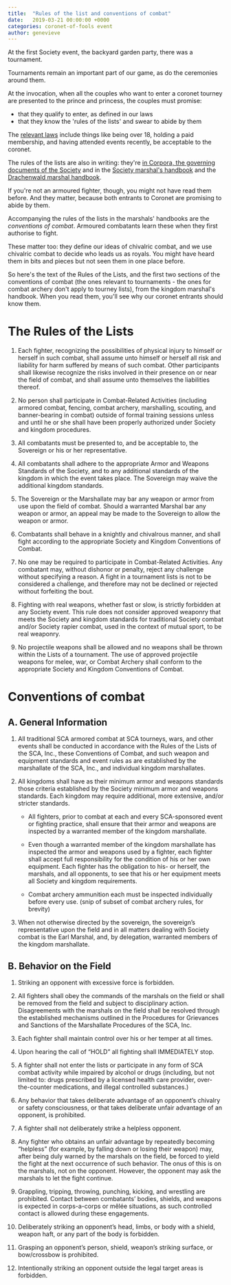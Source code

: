 ```yaml
---
title:  "Rules of the list and conventions of combat"
date:   2019-03-21 00:00:00 +0000
categories: coronet-of-fools event
author: genevieve
---
```

At the first Society event, the backyard garden party, there was a tournament.

Tournaments remain an important part of our game, as do the ceremonies around them.

At the invocation, when all the couples who want to enter a coronet tourney are presented to the prince and princess, the couples must promise:
- that they qualify to enter, as defined in our laws
- that they know the 'rules of the lists' and swear to abide by them

The [relevant laws](http://insulaedraconis.org/Library/Publications/ID_Law.pdf) include things like being over 18, holding a paid membership, and having attended events recently, be acceptable to the coronet. 

The rules of the lists are also in writing: they're [in Corpora, the governing documents of the Society](https://www.sca.org/docs/pdf/govdocs.pdf) and in the [Society marshal's handbook](https://www.sca.org/officers/marshal/docs/marshal_handbook.pdf) and the [Drachenwald marshal handbook](http://www.drachenwald.sca.org/drupal/sites/default/files/Marshal_s%20Handbook_8_1_2016.pdf). 

If you're not an armoured fighter, though, you might not have read them before.  And they matter, because both entrants to Coronet are promising to abide by them. 

Accompanying the rules of the lists in the marshals' handbooks are the *conventions of combat*. Armoured combatants learn these when they first authorise to fight. 

These matter too: they define our ideas of chivalric combat, and we use chivalric combat to decide who leads us as royals. You might have heard them in bits and pieces but not seen them in one place before.

So here's the text of the Rules of the Lists, and the first two sections of the conventions of combat (the ones relevant to tournaments - the ones for combat archery don't apply to tourney lists), from the kingdom marshal's handbook. When you read them, you'll see why our coronet entrants should know them. 

# The Rules of the Lists
1. Each fighter, recognizing the possibilities of physical injury to himself or herself in such combat, shall assume unto himself or herself all risk and liability for harm suffered by means of such combat. Other participants shall likewise recognize the risks involved in their presence on or near the field of combat, and shall assume unto themselves the liabilities thereof.  

2. No person shall participate in Combat-Related Activities (including armored combat, fencing, combat archery, marshalling, scouting, and banner-bearing in combat) outside of formal training sessions unless and until he or she shall have been properly authorized under Society and kingdom procedures.  

3. All combatants must be presented to, and be acceptable to, the Sovereign or his or her
representative.  

4. All combatants shall adhere to the appropriate Armor and Weapons Standards of the
Society, and to any additional standards of the kingdom in which the event takes place. The Sovereign may waive the additional kingdom standards.  

5. The Sovereign or the Marshallate may bar any weapon or armor from use upon the field of
combat. Should a warranted Marshal bar any weapon or armor, an appeal may be made to the
Sovereign to allow the weapon or armor.  

6. Combatants shall behave in a knightly and chivalrous manner, and shall fight according to the appropriate Society and Kingdom Conventions of Combat.  

7. No one may be required to participate in Combat-Related Activities. Any combatant may,
without dishonor or penalty, reject any challenge without specifying a reason. A fight in a tournament lists is not to be considered a challenge, and therefore may not be declined or rejected without forfeiting the bout.  

8. Fighting with real weapons, whether fast or slow, is strictly forbidden at any Society event. This rule does not consider approved weaponry that meets the Society and kingdom standards for traditional Society combat and/or Society rapier combat, used in the context of mutual sport, to be real weaponry.  

9. No projectile weapons shall be allowed and no weapons shall be thrown within the Lists of a tournament. The use of approved projectile weapons for melee, war, or Combat Archery shall conform to the appropriate Society and Kingdom Conventions of Combat.  

# Conventions of combat

## A. General Information
1. All traditional SCA armored combat at SCA tourneys, wars, and other events shall be
conducted in accordance with the Rules of the Lists of the SCA, Inc., these Conventions of Combat, and such weapon and equipment standards and event rules as are established by the marshallate of the SCA, Inc., and individual kingdom marshallates.  

2. All kingdoms shall have as their minimum armor and weapons standards those criteria established by the Society minimum armor and weapons standards. Each kingdom may require additional, more extensive, and/or stricter standards.  

    - All fighters, prior to combat at each and every SCA-sponsored event or fighting practice, shall ensure that their armor and weapons are inspected by a warranted member of the kingdom marshallate.  

    - Even though a warranted member of the kingdom marshallate has inspected the armor and weapons used by a fighter, each fighter shall accept full responsibility for the condition of his or her own equipment. Each fighter has the obligation to his- or herself, the marshals, and all opponents, to see that his or her equipment meets all Society and kingdom requirements.  

    - Combat archery ammunition each must be inspected individually before every use.  (snip of subset of combat archery rules, for brevity)

3. When not otherwise directed by the sovereign, the sovereign’s representative upon
the field and in all matters dealing with Society combat is the Earl Marshal, and, by
delegation, warranted members of the kingdom marshallate.  

## B. Behavior on the Field
1. Striking an opponent with excessive force is forbidden.  

2. All fighters shall obey the commands of the marshals on the field or shall be removed from the field and subject to disciplinary action. Disagreements with the marshals on the field shall be resolved through the established mechanisms outlined in the Procedures for Grievances and Sanctions of the Marshallate Procedures of the SCA, Inc.  

3. Each fighter shall maintain control over his or her temper at all times.  

4. Upon hearing the call of “HOLD” all fighting shall IMMEDIATELY stop.  

5. A fighter shall not enter the lists or participate in any form of SCA combat activity
while impaired by alcohol or drugs (including, but not limited to: drugs prescribed by a licensed health care provider, over- the-counter medications, and illegal controlled substances.)  

6. Any behavior that takes deliberate advantage of an opponent’s chivalry or safety consciousness, or that takes deliberate unfair advantage of an opponent, is prohibited.  

7. A fighter shall not deliberately strike a helpless opponent.  

8. Any fighter who obtains an unfair advantage by repeatedly becoming “helpless” (for example, by falling down or losing their weapon) may, after being duly warned by the marshals on the field, be forced to yield the fight at the next occurrence of such behavior. The onus of this is on the marshals, not on the opponent. However, the opponent may ask the marshals to let the fight continue.  

9. Grappling, tripping, throwing, punching, kicking, and wrestling are prohibited. Contact between combatants’ bodies, shields, and weapons is expected in corps-a-corps or mêlée situations, as such controlled contact is allowed during these engagements.  

10. Deliberately striking an opponent’s head, limbs, or body with a shield, weapon
haft, or any part of the body is forbidden.  

11. Grasping an opponent’s person, shield, weapon’s striking surface, or bow/crossbow
is prohibited.  

12. Intentionally striking an opponent outside the legal target areas is forbidden.  